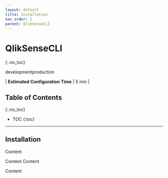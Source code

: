 ```yaml
---
layout: default
title: Installation
nav_order: 1
parent: QlikSenseCLI
---
```


# QlikSenseCLI
{:.no_toc}

<span class="label dev">development</span><span class="label prod">production</span>

| <i class="far fa-clock fa-sm"></i> **Estimated Configuration Time**   | 5 min  |

## Table of Contents
{:.no_toc}

* TOC
{:toc}

-------------------------

## Installation



Content

<script src="https://github.com/QlikProfessionalServices/QlikNPrinting-CLI/blob/master/QlikNPrinting-CLI.psm1"></script>

Content
Content

<script src="https://github.com/QlikProfessionalServices/QlikSenseCLI/blob/main/ReadMe.md"></script>

Content



